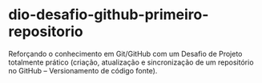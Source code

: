 # dio-desafio-github-primeiro-repositorio
Reforçando o conhecimento em Git/GitHub com um Desafio de Projeto totalmente prático (criação, atualização e sincronização de um repositório no GitHub – Versionamento de código fonte).
